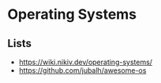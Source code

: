 # Operating Systems

## Lists

* <https://wiki.nikiv.dev/operating-systems/>
* <https://github.com/jubalh/awesome-os>
